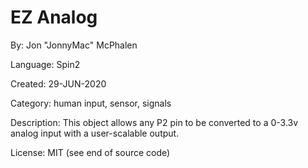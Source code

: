 # EZ Analog

By: Jon "JonnyMac" McPhalen

Language: Spin2

Created: 29-JUN-2020

Category: human input, sensor, signals

Description:
This object allows any P2 pin to be converted to a 0-3.3v analog input with a user-scalable output.

License: MIT (see end of source code)
